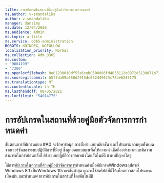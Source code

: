 ```yaml
---
title: การอัปเกรดในสถานที่ด้วยคู่มือตัวจัดการการกําหนดค่า
ms.author: v-smandalika
author: v-smandalika
manager: dansimp
ms.date: 12/04/2020
ms.audience: Admin
ms.topic: article
ms.service: o365-administration
ROBOTS: NOINDEX, NOFOLLOW
localization_priority: Normal
ms.collection: Adm_O365
ms.custom:
- "9004199"
- "7380"
ms.openlocfilehash: 0e01230010df55e6ceb8508d86fd4833112c0972d5130871b717545d2b427170
ms.sourcegitcommit: b5f7da89a650d2915dc652449623c78be6247175
ms.translationtype: MT
ms.contentlocale: th-TH
ms.lasthandoff: 08/05/2021
ms.locfileid: "54014775"
---
```

# <a name="in-place-upgrade-with-configuration-manager-guide"></a>การอัปเกรดในสถานที่ด้วยคู่มือตัวจัดการการกําหนดค่า

ขั้นตอนการอัปเกรดแบบ #A0 จะรักษาข้อมูล การตั้งค่า แอปพลิเคชัน และโปรแกรมควบคุมทั้งหมดจากเวอร์ชันของระบบปฏิบัติการที่มีอยู่ ซึ่งถูกออกแบบมาเพื่อให้ความน่าเชื่อถืออย่างมากและมีความสามารถในการย้อนกลับไปยังระบบปฏิบัติการก่อนหน้าโดยอัตโนมัติ ถ้าพบปัญหาใดๆ

ใช้การ[อัปเกรดในสถานที่ด้วยคู่มือตัวจัดการการ](https://admin.microsoft.com/adminportal/home#/win10upgrade)กําหนดค่าเมื่ออัปเกรดWindowsอุปกรณ์ Windows 8.1 เป็นWindows 10เวอร์ชันล่าสุด คุณจะใช้สคริปต์ที่มีให้เพื่อตรวจสอบโปรแกรมเบื้องต้น และกําหนดค่าการอัปเกรดในสถานที่โดยอัตโนมัติ